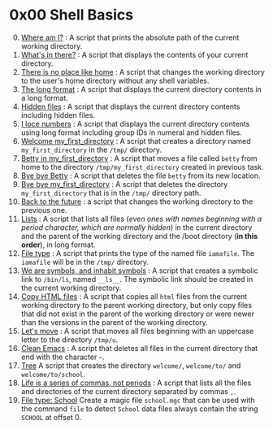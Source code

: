 # 0x00 Shell Basics

0. [Where am I?](./0-current_working_directory) : A script that prints the absolute path of the current working directory.
1. [What's in there?](./1-listit) : A script that displays the contents of your current directory.
2. [There is no place like home](./2-bring_me_home) : A script that changes the working directory to the user's home directory without any shell variables.
3. [The long format](./3-listfiles) : A script that displays the current directory contents in a long format.
4. [Hidden files](./4-listmorefiles) : A script that displays the current directory contents including hidden files.
5. [I loce numbers](./5-listfilesdigitonly) : A script that displays the current directory contents using long format  including group IDs in numeral and hidden files.
6. [Welcome my_first_directory](./6-firstdirectory) : A script that creates a directory named `my_first_directory` in the `/tmp/` directory.
7. [Betty in my_first_directory](./7-movethatfile) : A script that moves a file called `betty` from home to the directory `/tmp/my_first_directory` created in previous task.
8. [Bye bye Betty](./8-firstdelete) : A script that deletes the file `betty` from its new location.
9. [Bye bye my_first_directory](./9-firstdirdeletion) : A script that deletes the directory `my_first_directory` that is in the `/tmp/` directory path.
10. [Back to the future](./10-back) : a script that changes the working directory to the previous one.
11. [Lists](./11-lists) : A script that lists all files (*even ones with names beginning with a period character, which are normally hidden*) in the current directory and the parent of the working directory and the /boot directory (**in this order**), in long format.
12. [File type](./12-file_type) : A script that prints the type of the named file `iamafile`. The `iamafile` will be in the `/tmp/` directory.
13. [We are symbols, and inhabit symbols](./13-symbolic_link) : A script that creates a symbolic link to `/bin/ls`, named `__ls__`. The symbolic link should be created in the current working directory.
14. [Copy HTML files](./14-copy_html) : A script that copies all `html` files from the current working directory to the parent working directory, but only copy files that did not exist in the parent of the working directory or were newer than the versions in the parent of the working directory.
15. [Let's move](./100-lets_move) : A script that moves all files beginning with an uppercase letter to the directory `/tmp/u`.
16. [Clean Emacs](./101-clean_emacs) : A script that deletes all files in the current directory that end with the character `~`.
17. [Tree](./102-tree) A script that creates the directory `welcome/`, `welcome/to/` and `welcome/to/school`.
18. [Life is a series of commas, not periods](./103-commas) : A script that lists all the files and directories of the current directory separated by commas `,`.
19. [File type: School](./school.mgc) Create a magic file `school.mgc` that can be used with the command `file` to detect `School` data files always contain the string `SCHOOL` at offset 0.
